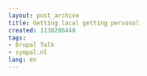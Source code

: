 ```yaml
---
layout: post_archive
title: Getting local getting personal
created: 1138286448
tags:
- Drupal Talk
- sympal.nl
lang: en
---
```


